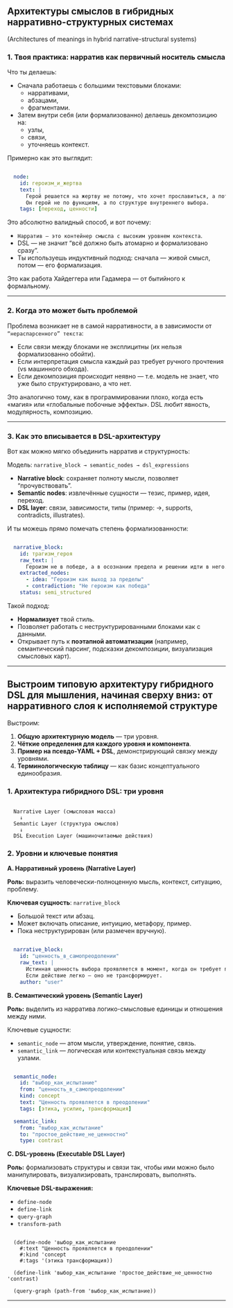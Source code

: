 ## Архитектуры смыслов в гибридных нарративно-структурных системах
(Architectures of meanings in hybrid narrative-structural systems)

### 1. Твоя практика: нарратив как первичный носитель смысла

Что ты делаешь:

 - Сначала работаешь с большими текстовыми блоками:
   - нарративами, 
   - абзацами, 
   - фрагментами.
 - Затем внутри себя (или формализованно) делаешь декомпозицию на:
   - узлы, 
   - связи, 
   - уточняешь контекст.

Примерно как это выглядит:

```yaml

  node:
    id: героизм_и_жертва
    text: |
      Герой решается на жертву не потому, что хочет прославиться, а потому что видит в этом внутреннюю необходимость.
      Он герой не по функциям, а по структуре внутреннего выбора.
    tags: [переход, ценности]

```

Это абсолютно валидный способ, и вот почему:
- `Нарратив — это контейнер смысла с высоким уровнем контекста`.
- DSL — не значит “всё должно быть атомарно и формализовано сразу”.
- Ты используешь индуктивный подход: сначала — живой смысл, потом — его формализация. 

Это как работа Хайдеггера или Гадамера — от бытийного к формальному.

---

### 2. Когда это может быть проблемой

Проблема возникает не в самой нарративности, а в зависимости от `“нераспарсенного” текста`:
- Если связи между блоками не эксплицитны (их нельзя формализованно обойти).
- Если интерпретация смысла каждый раз требует ручного прочтения (vs машинного обхода).
- Если декомпозиция происходит неявно — т.е. модель не знает, что уже было структурировано, а что нет.

Это аналогично тому, как в программировании плохо, когда есть «магия» или «глобальные побочные эффекты». DSL любит явность, модулярность, композицию.

---

### 3. Как это вписывается в DSL-архитектуру

Вот как можно мягко объединить нарратив и структурность:

Модель: `narrative_block → semantic_nodes → dsl_expressions`

- **Narrative block**: сохраняет полноту мысли, позволяет “прочувствовать”.
- **Semantic nodes**: извлечённые сущности — тезис, пример, идея, переход.
- **DSL layer**: связи, зависимости, типы (пример: ->, supports, contradicts, illustrates).

И ты можешь прямо помечать степень формализованности:

```yaml

  narrative_block:
    id: трагизм_героя
    raw_text: |
      Героизм не в победе, а в осознании предела и решении идти в него.
    extracted_nodes:
      - idea: "Героизм как выход за пределы"
      - contradiction: "Не героизм как победа"
    status: semi_structured

```

Такой подход:
- **Нормализует** твой стиль.
- Позволяет работать с неструктурированными блоками как с данными.
- Открывает путь к **поэтапной автоматизации** (например, семантический парсинг, подсказки декомпозиции, визуализация смысловых карт).

---

## Выстроим типовую архитектуру гибридного DSL для мышления, начиная сверху вниз: от нарративного слоя к исполняемой структуре

Выстроим:
1. **Общую архитектурную модель** — три уровня.
2. **Чёткие определения для каждого уровня и компонента**.
3. **Пример на псевдо-YAML + DSL**, демонстрирующий связку между уровнями.
4. **Терминологическую таблицу** — как базис концептуального единообразия.


### 1. Архитектура гибридного DSL: три уровня

```text

  Narrative Layer (смысловая масса)
    ↓
  Semantic Layer (структура смыслов)
    ↓
  DSL Execution Layer (машиночитаемые действия)

```

### 2. Уровни и ключевые понятия

**A. Нарративный уровень (Narrative Layer)**

**Роль:** выразить человечески-полноценную мысль, контекст, ситуацию, проблему.

**Ключевая сущность**: `narrative_block`

- Большой текст или абзац.
- Может включать описание, интуицию, метафору, пример.
- Пока неструктурирован (или размечен вручную).

```yaml

  narrative_block:
    id: "ценность_в_самопреодолении"
    raw_text: |
      Истинная ценность выбора проявляется в момент, когда он требует преодоления себя.
      Если действие легко — оно не трансформирует.
    author: "user"

```

**B. Семантический уровень (Semantic Layer)**

**Роль:** выделить из нарратива логико-смысловые единицы и отношения между ними.

Ключевые сущности:
- `semantic_node` — атом мысли, утверждение, понятие, связь.
- `semantic_link` — логическая или контекстуальная связь между узлами.

```yaml

  semantic_node:
    id: "выбор_как_испытание"
    from: "ценность_в_самопреодолении"
    kind: concept
    text: "Ценность проявляется в преодолении"
    tags: [этика, усилие, трансформация]

  semantic_link:
    from: "выбор_как_испытание"
    to: "простое_действие_не_ценностно"
    type: contrast

```


**C. DSL-уровень (Executable DSL Layer)**

**Роль:** формализовать структуры и связи так, чтобы ими можно было манипулировать, визуализировать, транслировать, выполнять.

**Ключевые DSL-выражения:**
- `define-node`
- `define-link`
- `query-graph`
- `transform-path`

```rkt

  (define-node 'выбор_как_испытание
    #:text "Ценность проявляется в преодолении"
    #:kind 'concept
    #:tags '(этика трансформация))

  (define-link 'выбор_как_испытание 'простое_действие_не_ценностно 'contrast)

  (query-graph (path-from 'выбор_как_испытание))

```

---



